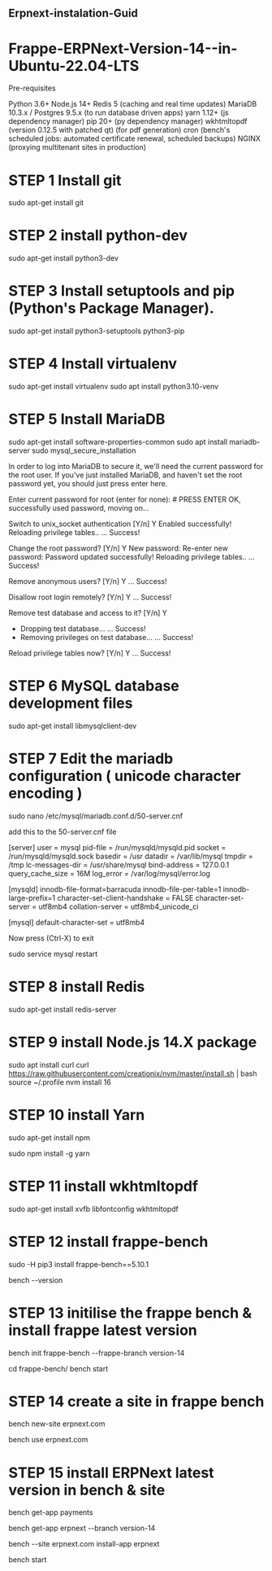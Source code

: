 ## Erpnext-instalation-Guid
# Frappe-ERPNext-Version-14--in-Ubuntu-22.04-LTS

Pre-requisites

  Python 3.6+
  Node.js 14+
  Redis 5                                       (caching and real time updates)
  MariaDB 10.3.x / Postgres 9.5.x               (to run database driven apps)
  yarn 1.12+                                    (js dependency manager)
  pip 20+                                       (py dependency manager)
  wkhtmltopdf (version 0.12.5 with patched qt)  (for pdf generation)
  cron                                          (bench's scheduled jobs: automated certificate renewal, scheduled backups)
  NGINX                                         (proxying multitenant sites in production)

# STEP 1 Install git

sudo apt-get install git

# STEP 2 install python-dev

sudo apt-get install python3-dev

# STEP 3 Install setuptools and pip (Python's Package Manager).

sudo apt-get install python3-setuptools python3-pip

# STEP 4 Install virtualenv

sudo apt-get install virtualenv
sudo apt install python3.10-venv

# STEP 5 Install MariaDB

sudo apt-get install software-properties-common
sudo apt install mariadb-server
sudo mysql_secure_installation


  In order to log into MariaDB to secure it, we'll need the current
  password for the root user. If you've just installed MariaDB, and
  haven't set the root password yet, you should just press enter here.

  Enter current password for root (enter for none): # PRESS ENTER
  OK, successfully used password, moving on...
  
  
  Switch to unix_socket authentication [Y/n] Y
  Enabled successfully!
  Reloading privilege tables..
   ... Success!

  Change the root password? [Y/n] Y
  New password: 
  Re-enter new password: 
  Password updated successfully!
  Reloading privilege tables..
   ... Success!

  Remove anonymous users? [Y/n] Y
   ... Success!

   Disallow root login remotely? [Y/n] Y
   ... Success!

   Remove test database and access to it? [Y/n] Y
   - Dropping test database...
   ... Success!
   - Removing privileges on test database...
   ... Success!

   Reload privilege tables now? [Y/n] Y
   ... Success!

# STEP 6 MySQL database development files

sudo apt-get install libmysqlclient-dev

# STEP 7 Edit the mariadb configuration ( unicode character encoding )

sudo nano /etc/mysql/mariadb.conf.d/50-server.cnf

add this to the 50-server.cnf file

[server]
user = mysql
pid-file = /run/mysqld/mysqld.pid
socket = /run/mysqld/mysqld.sock
basedir = /usr
datadir = /var/lib/mysql
tmpdir = /tmp
lc-messages-dir = /usr/share/mysql
bind-address = 127.0.0.1
query_cache_size = 16M
log_error = /var/log/mysql/error.log

[mysqld]
innodb-file-format=barracuda
innodb-file-per-table=1
innodb-large-prefix=1
character-set-client-handshake = FALSE
character-set-server = utf8mb4
collation-server = utf8mb4_unicode_ci      
 
[mysql]
default-character-set = utf8mb4

Now press (Ctrl-X) to exit

sudo service mysql restart

# STEP 8 install Redis

sudo apt-get install redis-server

# STEP 9 install Node.js 14.X package

sudo apt install curl 
curl https://raw.githubusercontent.com/creationix/nvm/master/install.sh | bash
source ~/.profile
nvm install 16

# STEP 10 install Yarn

sudo apt-get install npm

sudo npm install -g yarn

# STEP 11 install wkhtmltopdf

sudo apt-get install xvfb libfontconfig wkhtmltopdf

# STEP 12 install frappe-bench

sudo -H pip3 install frappe-bench==5.10.1

bench --version

# STEP 13 initilise the frappe bench & install frappe latest version

bench init frappe-bench --frappe-branch version-14

cd frappe-bench/
bench start

# STEP 14 create a site in frappe bench

bench new-site erpnext.com

bench use erpnext.com

# STEP 15 install ERPNext latest version in bench & site

bench get-app payments

bench get-app erpnext --branch version-14

bench --site erpnext.com install-app erpnext

bench start


